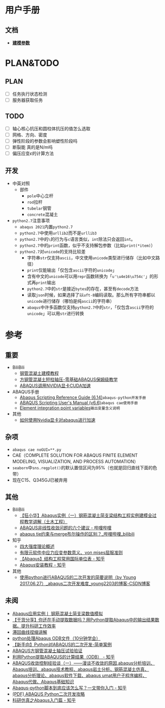 # 用户手册

## 文档

* **[建模参数](docs/建模参数.md)**

# PLAN&TODO

## PLAN

- [ ] 任务执行状态检测
- [ ] 服务器获取任务

## TODO

- [ ] 轴心核心抗压和圆柱体抗压的值怎么选取
- [ ] 网格、方向、密度
- [ ] 弹性阶段的参数会影响塑性阶段吗
- [ ] 断裂能 真的是N/m吗
- [ ] 偏压应变$\varepsilon$的计算方法

## 开发

* 中英对照
  * 部件
    * `pole`中心立杆
    * `rod`拉杆
    * `tubelar`钢管
    * `concrete`混凝土
* `python2.7`注意事项
  * `abaqus 2021`内置`python2.7`
  * `python2.7`中使用`urllib2`而不是`urllib3`
  * `python2.7`中的`\`的行为与`c`语言类似，`int`除法只会返回`int`。
  * `python2.7`中的`print`函数，似乎不支持解包参数（比如`print(*item)`）
  * `python2.7`对`unicode`的支持比较差
    * 字符串`str`仅支持`ascii`，中文使用`unicode`类型进行储存（比如中文路径）
    * `print`仅能输出「仅包含`ascii`字符的`unicode`」
    * 含有中文的`unicode`可以用`repr`函数转换为「`u'\u4e16\u754c'`」的形式再`print`输出
    * `python2.7`中的`str`是接近`bytes`的存在，甚至有`decode`方法
    * 读取`json`时候，如果选择了以`uft-8`编码读取。那么所有字符串都以`unicode`进行储存（哪怕是纯`ascii`的字符串）
    * `abaqus`中许多函数仅支持`python2.7`中的`str`，「仅包含`ascii`字符的`unicode`」可以用`str`进行转换


# 参考

## 重要

* BiliBili
  * [钢管混凝土建模教程](https://www.bilibili.com/video/BV1Qg411q72r)
  * [方钢管混凝土短柱轴压-零基础ABAQUS保姆级教学](https://www.bilibili.com/video/BV1Qg411q72r/)
  * [ABAQUS调用NVIDIA显卡CUDA加速](https://www.bilibili.com/video/BV1vT4y1z74H/)
* ABAQUS手册
  * [Abaqus Scripting Reference Guide (6.14)](http://130.149.89.49:2080/v6.14/books/ker/default.htm?startat=pt01ch07pyo04.html)`abaqus-python开发手册`
  * [ABAQUS Scripting User's Manual (v6.6)](https://classes.engineering.wustl.edu/2009/spring/mase5513/abaqus/docs/v6.6/books/cmd/default.htm?startat=pt02ch06s01.html)`abaqus cae使用手册`
  * [Element integration point variables](https://abaqus-docs.mit.edu/2017/English/SIMACAEOUTRefMap/simaout-c-std-elementintegrationpointvariables.htm)`输出变量含义说明`
* 其他
  * [如何使用Nvidia显卡对abaqus进行加速](https://blog.csdn.net/kaede0v0/article/details/121474168)



## 杂项

* `abaqus cae noGUI=**.py`
* CAE（COMPLETE SOLUTION FOR ABAQUS FINITE ELEMENT MODELING, VISUALIZATION, AND PROCESS AUTOMATION）
* `seaborn`中`sns.regplot()`的默认置信区间为95%（也就是回归直线下面的色带）
* 现在C15、Q345GJ已被弃用

## 其他

* BiliBili
  * [【狂小华】Abaqus实例（一）钢筋混凝土简支梁结构工程实例建模全过程教学讲解（土木工程）](https://www.bilibili.com/video/BV1CR4y1F7wx/)
  * [ABAQUS非线性收敛问题的六个建议 - 哔哩哔哩](https://www.bilibili.com/read/cv7204780)
  * [abaqus tie约束与merge布尔操作的区别？_哔哩哔哩_bilibili](https://www.bilibili.com/video/BV1QW4y167ok/)
* 知乎
  * [四大强度理论概述](https://zhuanlan.zhihu.com/p/540529157)
  * [有限元软件中应力应变参数意义、von mises屈服准则](https://www.zhihu.com/tardis/zm/art/578255942)
  * [【Abaqus】结构工程常用国际单位表 - 知乎](https://zhuanlan.zhihu.com/p/376250217)
  * [Abaqus安装教程 - 知乎](https://zhuanlan.zhihu.com/p/408159623)
* 其他
  * [使用python进行ABAQUS的二次开发的简要说明（by Young 2017.06.27）_abaqus二次开发难度_young2203的博客-CSDN博客](https://blog.csdn.net/young2203/article/details/81937268)

## 未阅

* [Abaqus应用实例丨 钢筋混凝土简支梁数值模拟](https://zhuanlan.zhihu.com/p/143692725)
* [【干货分享】你还在手动提取数据吗？用Python提取Abaqus中的输出结果数据。提升科研工作效率](https://www.bilibili.com/video/BV1Jd4y1D7kQ/)
* [滞回曲线捏缩讲解]( https://www.bilibili.com/video/BV1sq4y1D7MN/1)
* [python处理Abaqus ODB文件（10分钟学会）](https://www.bilibili.com/video/BV1tX4y1Z7YL/)
* [【新手向】Python对ABAQUS的二次开发-简单案例](https://www.bilibili.com/video/BV1CP4y1e753/)
* [ABAQUS方钢管混凝土轴压试验验证]( https://www.bilibili.com/video/BV19R4y147gb/)
* [利用Python提取ABAQUS的计算结果（ODB） - 知乎](https://zhuanlan.zhihu.com/p/333879415)
* [ABAQUS收敛控制经验谈（一）——漫谈不收敛的原因,abaqus分析培训、Abaqus培训、abaqus技术教程、abaqus岩土分析、钢筋混凝土仿真、abaqus分析理论、abaqus软件下载、abaqus umat用户子程序编程、Abaqus代做、Abaqus基础知识](http://www.1cae.com/a/abaqus/45/abaqus-3755.htm)
* [Abaqus-python脚本到底应该怎么写？一文带你入门 - 知乎](https://zhuanlan.zhihu.com/p/338230059?utm_id=0)
* [(PDF) ABAQUS Python二次开发攻略](https://www.researchgate.net/publication/311946787_ABAQUS_Pythonercikaifagonge)
* [科研仿真之Abaqus入门篇 - 知乎](https://zhuanlan.zhihu.com/p/147353423)